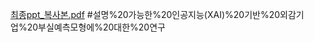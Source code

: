 

[최종ppt_복사본.pdf](https://github.com/gogiri/CheckMate/files/13935444/ppt_.pdf)
#설명%20가능한%20인공지능(XAI)%20기반%20외감기업%20부실예측모형에%20대한%20연구


